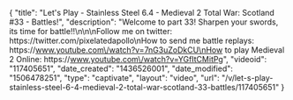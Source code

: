 {
    "title": "Let's Play - Stainless Steel 6.4 - Medieval 2 Total War: Scotland #33 - Battles!",
    "description": "Welcome to part 33!  Sharpen your swords, its time for battle!!\n\n\nFollow me on twitter: https:\/\/twitter.com\/pixelatedapollo\nHow to send me battle replays: https:\/\/www.youtube.com\/watch?v=7nG3uZoDkCU\nHow to play Medieval 2 Online: https:\/\/www.youtube.com\/watch?v=YGfItCMitPg",
    "videoid": "117405651",
    "date_created": "1436526001",
    "date_modified": "1506478251",
    "type": "captivate",
    "layout": "video",
    "url": "\/v\/let-s-play-stainless-steel-6-4-medieval-2-total-war-scotland-33-battles\/117405651"
}